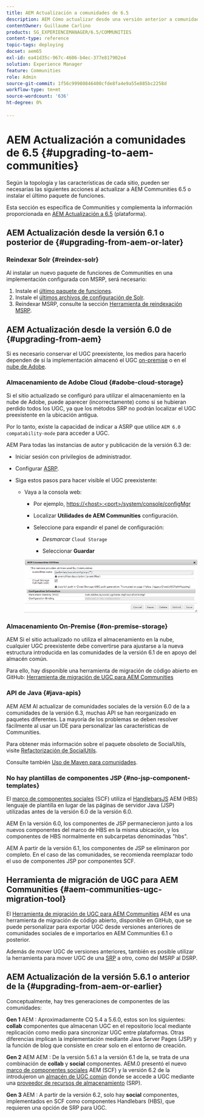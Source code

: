 ```yaml
---
title: AEM Actualización a comunidades de 6.5
description: AEM Cómo actualizar desde una versión anterior a comunidades de la versión 6.5 de la
contentOwner: Guillaume Carlino
products: SG_EXPERIENCEMANAGER/6.5/COMMUNITIES
content-type: reference
topic-tags: deploying
docset: aem65
exl-id: ea41d35c-967c-4606-b4ec-377e817902e4
solution: Experience Manager
feature: Communities
role: Admin
source-git-commit: 1f56c99980846400cfde8fa4e9a55e885bc2258d
workflow-type: tm+mt
source-wordcount: '636'
ht-degree: 0%

---
```


# AEM Actualización a comunidades de 6.5 {#upgrading-to-aem-communities}

Según la topología y las características de cada sitio, pueden ser necesarias las siguientes acciones al actualizar a AEM Communities 6.5 o instalar el último paquete de funciones.

Esta sección es específica de Communities y complementa la información proporcionada en [AEM Actualización a 6.5](/help/sites-deploying/upgrade.md) (plataforma).

## AEM Actualización desde la versión 6.1 o posterior de {#upgrading-from-aem-or-later}

### Reindexar Solr {#reindex-solr}

Al instalar un nuevo paquete de funciones de Communities en una implementación configurada con MSRP, será necesario:

1. Instale el [último paquete de funciones](/help/communities/deploy-communities.md#latestfeaturepack).
1. Instale el [últimos archivos de configuración de Solr](/help/communities/msrp.md#upgrading).
1. Reindexar MSRP, consulte la sección [Herramienta de reindexación MSRP](/help/communities/msrp.md#msrp-reindex-tool).

## AEM Actualización desde la versión 6.0 de {#upgrading-from-aem}

Si es necesario conservar el UGC preexistente, los medios para hacerlo dependen de si la implementación almacenó el UGC [on-premise](#on-premise-storage) o en el [nube de Adobe](#adobe-cloud-storage).

### Almacenamiento de Adobe Cloud {#adobe-cloud-storage}

Si el sitio actualizado se configuró para utilizar el almacenamiento en la nube de Adobe, puede aparecer (incorrectamente) como si se hubieran perdido todos los UGC, ya que los métodos SRP no podrán localizar el UGC preexistente en la ubicación antigua.

Por lo tanto, existe la capacidad de indicar a ASRP que utilice `AEM 6.0 compatability-mode` para acceder a UGC.

AEM Para todas las instancias de autor y publicación de la versión 6.3 de:

* Iniciar sesión con privilegios de administrador.
* Configurar [ASRP](/help/communities/asrp.md).
* Siga estos pasos para hacer visible el UGC preexistente:

   * Vaya a la consola web:

      * Por ejemplo, [https://&lt;host>:&lt;port>/system/console/configMgr](https://localhost:4502/system/console/configMgr)

      * Localizar **Utilidades de AEM Communities** configuración.
      * Seleccione para expandir el panel de configuración:

         * *Desmarcar* `Cloud Storage`

         * Seleccionar **Guardar**

     ![utilidades](assets/utilities.png)

### Almacenamiento On-Premise {#on-premise-storage}

AEM Si el sitio actualizado no utiliza el almacenamiento en la nube, cualquier UGC preexistente debe convertirse para ajustarse a la nueva estructura introducida en las comunidades de la versión 6.1 de en apoyo del almacén común.

Para ello, hay disponible una herramienta de migración de código abierto en GitHub:
[Herramienta de migración de UGC para AEM Communities](https://github.com/Adobe-Marketing-Cloud/communities-ugc-migration)

### API de Java {#java-apis}

AEM AEM Al actualizar de comunidades sociales de la versión 6.0 de la a comunidades de la versión 6.3, muchas API se han reorganizado en paquetes diferentes. La mayoría de los problemas se deben resolver fácilmente al usar un IDE para personalizar las características de Communities.

Para obtener más información sobre el paquete obsoleto de SocialUtils, visite [Refactorización de SocialUtils](/help/communities/socialutils.md).

Consulte también [Uso de Maven para comunidades](/help/communities/maven.md).

### No hay plantillas de componentes JSP {#no-jsp-component-templates}

El [marco de componentes sociales](/help/communities/scf.md) (SCF) utiliza el [HandlebarsJS](https://handlebarsjs.com/) AEM (HBS) lenguaje de plantilla en lugar de las páginas de servidor Java (JSP) utilizadas antes de la versión 6.0 de la versión 6.0.

AEM En la versión 6.0, los componentes de JSP permanecieron junto a los nuevos componentes del marco de HBS en la misma ubicación, y los componentes de HBS normalmente en subcarpetas denominadas &quot;hbs&quot;.

AEM A partir de la versión 6.1, los componentes de JSP se eliminaron por completo. En el caso de las comunidades, se recomienda reemplazar todo el uso de componentes JSP por componentes SCF.

## Herramienta de migración de UGC para AEM Communities {#aem-communities-ugc-migration-tool}

El [Herramienta de migración de UGC para AEM Communities](https://github.com/Adobe-Marketing-Cloud/communities-ugc-migration) AEM es una herramienta de migración de código abierto, disponible en GitHub, que se puede personalizar para exportar UGC desde versiones anteriores de comunidades sociales de e importarlos en AEM Communities 6.1 o posterior.

Además de mover UGC de versiones anteriores, también es posible utilizar la herramienta para mover UGC de una [SRP](/help/communities/working-with-srp.md) a otro, como del MSRP al DSRP.

## AEM Actualización de la versión 5.6.1 o anterior de la {#upgrading-from-aem-or-earlier}

Conceptualmente, hay tres generaciones de componentes de las comunidades:

**Gen 1** AEM : Aproximadamente CQ 5.4 a 5.6.0, estos son los siguientes: **collab** componentes que almacenan UGC en el repositorio local mediante replicación como medio para sincronizar UGC entre plataformas. Otras diferencias implican la implementación mediante Java Server Pages (JSP) y la función de blog que consiste en crear solo en el entorno de creación.

**Gen 2** AEM AEM : De la versión 5.6.1 a la versión 6.1 de la, se trata de una combinación de **collab** y **social** componentes. AEM.0 presentó el nuevo [marco de componentes sociales](/help/communities/scf.md) AEM (SCF) y la versión 6.2 de la introdujeron un [almacén de UGC común](/help/communities/working-with-srp.md) donde se accede a UGC mediante una [proveedor de recursos de almacenamiento](/help/communities/srp.md) (SRP).

**Gen 3** AEM : A partir de la versión 6.2, solo hay **social** componentes, implementados en SCF como componentes Handlebars (HBS), que requieren una opción de SRP para UGC.
